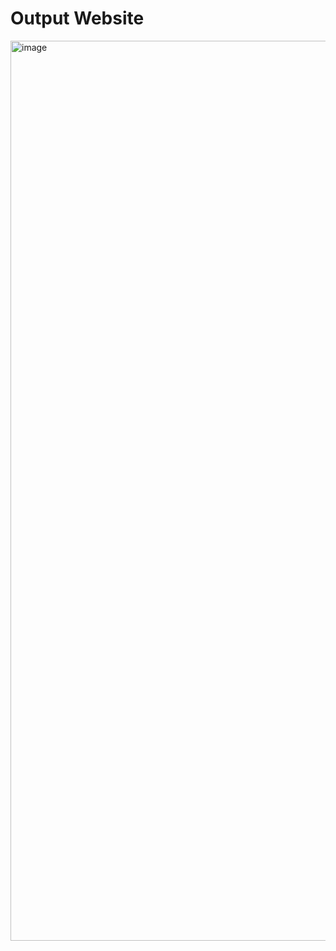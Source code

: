 # Output Website 

<img width="1440" alt="image" src="https://user-images.githubusercontent.com/71515520/196025099-7f84809f-88fe-405b-b333-219c118b2e54.png">

